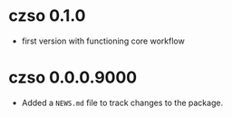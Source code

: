 # czso 0.1.0

* first version with functioning core workflow

# czso 0.0.0.9000

* Added a `NEWS.md` file to track changes to the package.
